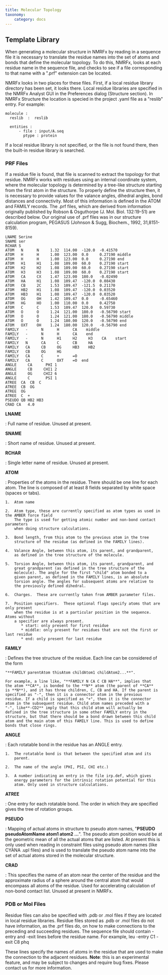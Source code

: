 ```yaml
---
title: Molecular Topology
taxonomy:
    category: docs
---
```

## Template Library

When generating a molecular structure in NMRFx by reading in a
sequence file it is necessary to translate the residue names into the
set of atoms and bonds that define the molecular topology. To do this,
NMRFx, looks at each residue name in the sequence file, and checks to
see if a file corresponding to that name with a ".prf" extension can be located.

NMRFx looks in two places for these files.  First, if a local residue library
directory has been set, it looks there.  Local residue libraries are specified
in the NMRFx Analyst GUI in the Preferences dialog (Structure section). In 
NMRFx Structure the location is specied in the project .yaml file as 
a "reslib" entry.  For example:

    molecule :
      reslib  :  reslib
    
      entities :
          - file : input/A.seq
            ptype : protein

If a local residue library is not specified, or the file is not found
there, then the built-in residue library is searched.


### PRF Files

If a residue file is found, that file is scanned to extract the topology
for that residue. NMRFx works with residues using an internal
coordinate system, where the molecular topology is determined by a
tree-like structure starting from the first atom in the structure. To
properly define the structure then, it is necessary to provide values
for the valance angles, dihedral angles, bond distances and
connectivity. Most of this information is defined in the ATOM and FAMILY
records. The .prf files, which are derived from information originally
published by Robson & Osguthorpe (J. Mol. Biol. 132:19-51) are described
below. Our original use of .prf files was in our structure calculation
program, PEGASUS (Johnson & Sugg, Biochem., 1992, 31,8151-8159). 

    LNAME Serine
    SNAME ser
    RCHAR S
    ATOM   N      N     1.32  114.00  -120.0  -0.41570
    ATOM   H      H     1.00  123.00  0.0     0.27190 middle
    ATOM   H      H     1.00  123.00  0.0     0.27190 end
    ATOM   H1     H1    1.08  109.00  60.0    0.27190 start
    ATOM   H2     H2    1.08  109.00  60.0    0.27190 start
    ATOM   H3     H3    1.08  109.00  60.0    0.27190 start
    ATOM   CA     CX    1.47  123.00  180.0   -0.02490
    ATOM   HA     H1    1.08  109.47  -120.0  0.08430
    ATOM   CB     2C    1.53  109.47  -121.5  0.21170
    ATOM   HB2    H1    1.08  109.47  -120.0  0.03520
    ATOM   HB3    H1    1.08  109.47  -120.0  0.03520
    ATOM   OG     OH    1.42  109.47  0.0     -0.65460
    ATOM   HG     HO    1.00  110.00  0.0     0.42750
    ATOM   C      C     1.53  109.47  120.0   0.59730
    ATOM   O      O     1.24  121.00  180.0   -0.56790 start
    ATOM   O      O     1.24  121.00  180.0   -0.56790 middle
    ATOM   O      O     1.24  180.00  120.0   -0.56790 end
    ATOM   OXT    OH    1.24  180.00  120.0   -0.56790 end
    FAMILY   -      N      H      CA    middle
    FAMILY   -      N      H      CA    end
    FAMILY   -      N      H1     H2     H3    CA    start
    FAMILY   N      CA     C      CB     HA
    FAMILY   CA     CB     OG     HB3    HB2
    FAMILY   CB     OG     HG
    FAMILY   CA     C      +      =O
    FAMILY   CA     C      OXT    =O  end
    ANGLE     CA      PHI 1
    ANGLE     CB     CHI1 2
    ANGLE     OG     CHI2 6
    ANGLE     C       PSI 1
    ATREE  CA  CB  C
    ATREE  CB  OG
    ATREE  OG
    ATREE  C  +
    PSEUDO QB HB2 HB3
    CRAD CA   4.0
                

**LNAME**

:   Full name of residue. Unused at present.

**SNAME**

:   Short name of residue. Unused at present.

**RCHAR**

:   Single letter name of residue. Unused at present.

**ATOM**

:   Properties of the atoms in the residue. There should be one line for
    each atom. The line is composed of at least 8 fields separated by white space
    (spaces or tabs).

    1.  Atom name

    2.  Atom type, these are currently specified as atom types as used in the AMBER force field 
        The type is used for getting atomic number and non-bond contact parameters 
        when doing structure calculations.

    3.  Bond length, from this atom to the previous atom in the tree
        structure of the residue (as defined in the FAMILY lines).

    4.  Valance Angle, between this atom, its parent, and grandparent,
        as defined in the tree structure of the molecule.

    5.  Torsion Angle, between this atom, its parent, grandparent, and
        great grandparent (as defined in the tree structure of the
        molecule). The angle for the first "child" atom bonded to a
        given parent, as defined in the FAMILY lines, is an absolute
        torsion angle. The angles for subsequent atoms are relative to
        the previously defined dihedral.

    6.  Charges.  These are currently taken from AMBER parameter files.

    7.  Position specifiers.  These optional flags specify atoms that are only present 
        when the residue is at a particular position in the sequence.  Atoms without 
        a specifier are always present.
           * start: only present for first residue
           * middle: only present for residues that are not the first or last residue
           * end: only present for last residue
        
	

**FAMILY**

:   Defines the tree structure of the residue. Each line can be
    considered of the form

    "**FAMILY parentAtom thisAtom childAtom1 childAtom2...**".

    For example, a line like, "**FAMILY N CA C CB HA**", implies that
    the atom **CA**, is bonded to the **N** atom (the parent of **CA**
    is **N**), and it has three children, C, CB and HA. If the parent is
    specified as "-", then it is a connector atom in the previous
    residue. If a child is specified as "+", then it is the connector
    atom in the subsequent residue. Child atom names preceded with a
    "-", like**-CD2** imply that this child atom will actually be
    defined in the tree structure in some other FAMILY entry in the
    structure, but that there should be a bond drawn between this child
    atom and the main atom of this FAMILY line. This is used to define
    bonds that close rings.

**ANGLE**

:   Each rotatable bond in the residue has an ANGLE entry.

    1.  The rotatable bond is that between the specified atom and its
        parent.

    2.  The name of the angle (PHI, PSI, CHI etc.)

    3.  A number indicating an entry in the file irp.def, which gives
        energy parameters for the intrinsic rotation potential for this
        atom. Only used in structure calculations.

**ATREE**

:   One entry for each rotatable bond. The order in which they are
    specified gives the tree of rotation groups.

**PSEUDO**

:   Mapping of actual atoms in structure to pseudo atom names, "**PSEUDO
    pseudoAtomName atom1 atom2 ...**". The pseudo atom position would be
    at the geometric mean of all the actual atoms that are listed. At
    present this is only used when reading in constraint files using
    pseudo atom names (like CYANA .upl files) and is used to translate
    the pseudo atom name into the set of actual atoms stored in the
    molecular structure.

**CRAD**

:   This specifies the name of an atom near the center of the residue
    and the approximate radius of a sphere around the central atom that
    would encompass all atoms of the residue. Used for accelerating
    calculation of non-bond contact list. Unused at present in NMRFx.

### PDB or Mol Files

Residue files can also be specified with .pdb or .mol files if they
are located in local residue libraries. Residue files stored
as .pdb or .mol files do not have information, as the .prf files do, on
how to make connections to the preceding and succeeding residues.
The sequence file should contain -entry and -exit lines
before the residue name.  For example,
   leu
   -entry C1
   -exit C8
   phq

These lines specify the names of atoms in the residue that are used to make the
 connection to the adjacent residues.
**Note**: this is an experimental feature, and may be subject to changes and require bug fixes.
Please contact us for more information.

